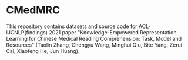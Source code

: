 # CMedMRC
This repository contains datasets and source code for ACL-IJCNLP(findings) 2021 paper "Knowledge-Empowered Representation Learning for Chinese Medical Reading Comprehension: Task, Model and Resources" (Taolin Zhang, Chengyu Wang, Minghui Qiu, Bite Yang, Zerui Cai, Xiaofeng He, Jun Huang).
